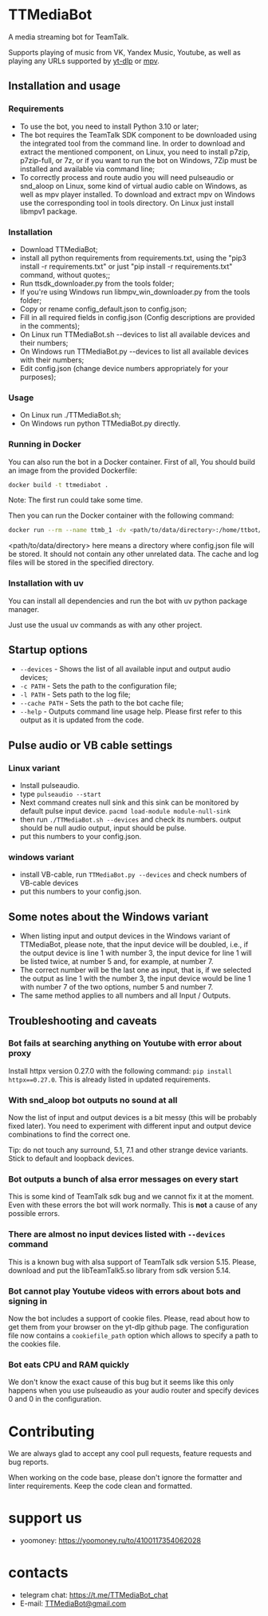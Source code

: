 # TTMediaBot

A media streaming bot for TeamTalk.

Supports playing of music from VK, Yandex Music, Youtube, as well as playing any URLs supported by [yt-dlp](https://github.com/yt-dlp/yt-dlp) or [mpv](https://github.com/mpv-player/mpv).

## Installation and usage

### Requirements

* To use the bot, you need to install Python 3.10 or later;
* The bot requires the TeamTalk SDK component to be downloaded using the integrated tool from the command line. In order to download and extract the mentioned component, on Linux, you need to install p7zip, p7zip-full, or 7z, or if you want to run the bot on Windows, 7Zip must be installed and available via command line;
* To correctly process and route audio you will need pulseaudio or snd_aloop on Linux, some kind of virtual audio cable on Windows, as well as mpv player installed. To download and extract mpv on Windows use the corresponding tool in tools directory. On Linux just install libmpv1 package.

### Installation

* Download TTMediaBot;
* install all python requirements from requirements.txt, using the "pip3 install -r requirements.txt" or just "pip install -r requirements.txt" command, without quotes;;
* Run ttsdk_downloader.py from the tools folder;
* If you're using Windows run libmpv_win_downloader.py from the tools folder;
* Copy or rename config_default.json to config.json;
* Fill in all required fields in config.json (Config descriptions are provided in the comments);
* On Linux run TTMediaBot.sh --devices to list all available devices and their numbers;
* On Windows run TTMediaBot.py --devices to list all available devices with their numbers;
* Edit config.json (change device numbers appropriately for your purposes);

### Usage

* On Linux run ./TTMediaBot.sh;
* On Windows run python TTMediaBot.py directly.

### Running in Docker

You can also run the bot in a Docker container.
First of all, You should build an image from the provided Dockerfile:

```sh
docker build -t ttmediabot .
```

Note: The first run could take some time.

Then you can run the Docker container with the following command:

```sh
docker run --rm --name ttmb_1 -dv <path/to/data/directory>:/home/ttbot/data ttmediabot
```

<path/to/data/directory> here means a directory where config.json file will be stored. It should not contain any other unrelated data.
The cache and  log files will be stored in the specified directory.

### Installation with uv

You can install all dependencies and run the bot with uv python package manager.

Just use the usual uv commands as with any other project.

## Startup options

* `--devices` - Shows the list of all available input and output audio devices;
* `-c PATH` - Sets the path to the configuration file;
* `-l PATH` - Sets path to the log file;
* `--cache PATH` - Sets the path to the bot cache file;
* `--help` - Outputs command line usage help. Please first refer to this output as it is updated from the code.

## Pulse audio or VB cable settings

### Linux variant

* Install pulseaudio.
* type `pulseaudio --start`
* Next command creates null sink and this sink can be monitored by default pulse input device.
`pacmd load-module module-null-sink`
* then run `./TTMediaBot.sh --devices` and check its numbers.
output should be null audio output, input should be pulse.
* put this numbers to your config.json.

### windows variant

* install VB-cable, run `TTMediaBot.py --devices` and check numbers of VB-cable devices
* put this numbers to your config.json.

## Some notes about the Windows variant

* When listing input and output devices in the Windows variant of TTMediaBot, please note, that the input device will be doubled, i.e., if the output device is line 1 with number 3, the input device for line 1 will be listed twice, at number 5 and, for example, at number 7.
* The correct number will be the last one as input, that is, if we selected the output as line 1 with the number 3, the input device would be line 1 with number 7 of the two options, number 5 and number 7.
* The same method applies to all numbers and all Input / Outputs.

## Troubleshooting and caveats

### Bot fails at searching anything on Youtube with error about proxy

Install httpx version 0.27.0 with the following command: `pip install httpx==0.27.0`.
This is already listed in updated requirements.

### With snd_aloop bot outputs no sound at all

Now the list of input and output devices is a bit messy (this will be probably fixed later).
You need to experiment with different input and output device combinations to find the correct one.

Tip: do not touch any surround, 5.1, 7.1 and other strange device variants. Stick to default and loopback devices.

### Bot outputs a bunch of alsa error messages on every start

This is some kind of TeamTalk sdk bug and we cannot fix it at the moment.
Even with these errors the bot will work normally. This is **not** a cause of any possible errors.

### There are almost no input devices listed with `--devices` command

This is a known bug with alsa support of TeamTalk sdk version 5.15. Please, download and put the libTeamTalk5.so library from sdk version 5.14.

### Bot cannot play Youtube videos with errors about bots and signing in

Now the bot includes a support of cookie files. Please, read about how to get them from your browser on the yt-dlp github page.
The configuration file now contains a `cookiefile_path` option which allows to specify a path to the cookies file.

### Bot eats CPU and RAM quickly

We don't know the exact cause of this bug but it seems like this only happens when you use pulseaudio as your audio router and specify devices 0 and 0 in the configuration.

# Contributing

We are always glad to accept any cool pull requests, feature requests and bug reports.

When working on the code base, please don't ignore the formatter and linter requirements. Keep the code clean and formatted.

# support us

* yoomoney: https://yoomoney.ru/to/4100117354062028

# contacts

* telegram chat: https://t.me/TTMediaBot_chat
* E-mail: TTMediaBot@gmail.com

